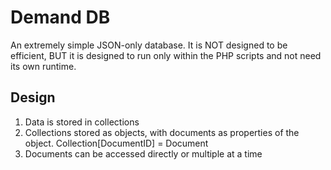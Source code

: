 # Demand DB

An extremely simple JSON-only database. It is NOT designed to be efficient, BUT it is designed to run only within the PHP scripts and not need its own runtime.

## Design

1. Data is stored in collections
3. Collections stored as objects, with documents as properties of the object. Collection\[DocumentID\] = Document
4. Documents can be accessed directly or multiple at a time
